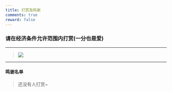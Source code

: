 ```yaml
---
title: 打赏及鸣谢
comments: true
reward: false
---
```


### **请在经济条件允许范围内打赏(一分也是爱)**

---

<div class="success">

> ![](https://cdn.jsdelivr.net/gh/ShengQiBaoZao/Image/social/allpay.jpg)

</div>

---

#### **鸣谢名单**

<div class="success">

> 还没有人打赏~

</div>
